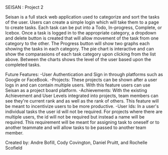 SEISAN : Project 2

Seisan is a full stack web application used to categorize and sort the tasks of the user. Users can create a simple login which will take them to a page to create tasks. Each task can be put into a Todo, In-progress, Complete, or Icebox. Once a task is logged in to the appropriate category, a dropdown and delete button is created that will allow movement of the task from one category to the other. 
The Progress button will show two graphs each showing the tasks in each category. The pie chart is interactive and can show the comparasions of each task category upon clicking from the list above. Between the charts shows the level of the user based upon the completed tasks. 

Future Features:
-User Authentication and Sign in through platforms such as Google or FaceBook.
-Projects: These projects can be shown after a user logs in and can contain multiple users. With this feature users can use Seisan as a project board platform. 
-Achievements: With the existing Achievement and User Levels integrated into projects, team members can see they're current rank and as well as the rank of others. This feature will be meant to incentivize users to be more productive. 
-User Ids: In a user's individual tasks the user id will not be required. For projects where there are multiple users, the id will not be required but instead a name will be required. This requirement will be meant for assigning task to oneself or to another teammate and will allow tasks to be passed to another team member. 

Created by: Andre Bofill, Cody Covington, Daniel Pruitt, and Rochelle Scofield